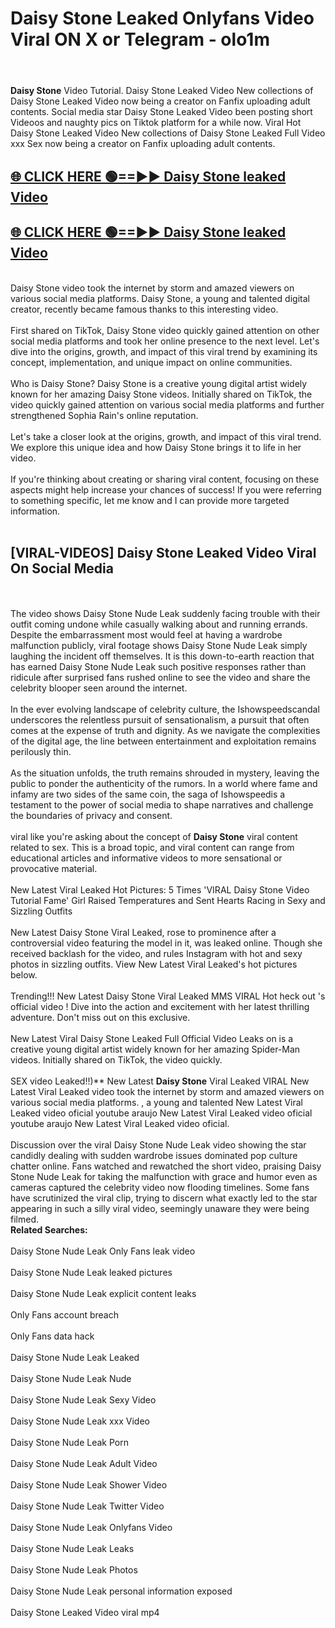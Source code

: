 <h1> Daisy Stone Leaked Onlyfans Video Viral ON X or Telegram - olo1m </h1>

# 
<br>
<strong>Daisy Stone</strong> Video Tutorial. Daisy Stone Leaked Video New collections of  Daisy Stone Leaked Video now being a creator on Fanfix uploading adult contents. Social media star Daisy Stone Leaked Video been posting short Videoos and naughty pics on Tiktok platform for a while now. Viral Hot Daisy Stone Leaked Video New collections of Daisy Stone Leaked Full Video xxx Sex now being a creator on Fanfix uploading adult contents.
<br>

## [🌐 CLICK HERE 🟢==►► Daisy Stone leaked Video ](https://onlyclips.site?title=Daisy_Stone&ref=git)


## [🌐 CLICK HERE 🟢==►► Daisy Stone leaked Video ](https://onlyclips.site?title=Daisy_Stone&ref=git)

<br>
Daisy Stone video took the internet by storm and amazed viewers on various social media platforms. Daisy Stone, a young and talented digital creator, recently became famous thanks to this interesting video.
<br><br>
First shared on TikTok, Daisy Stone video quickly gained attention on other social media platforms and took her online presence to the next level. Let's dive into the origins, growth, and impact of this viral trend by examining its concept, implementation, and unique impact on online communities.
<br><br>
Who is Daisy Stone? Daisy Stone is a creative young digital artist widely known for her amazing Daisy Stone videos. Initially shared on TikTok, the video quickly gained attention on various social media platforms and further strengthened Sophia Rain's online reputation.
<br><br>
Let's take a closer look at the origins, growth, and impact of this viral trend. We explore this unique idea and how Daisy Stone brings it to life in her video.
<br><br>
If you're thinking about creating or sharing viral content, focusing on these aspects might help increase your chances of success! If you were referring to something specific, let me know and I can provide more targeted information.
<br><br>
<h2>[VIRAL-VIDEOS] Daisy Stone Leaked Video Viral On Social Media</h2>
<br><br>
The video shows Daisy Stone Nude Leak suddenly facing trouble with their outfit coming undone while casually walking about and running errands. Despite the embarrassment most would feel at having a wardrobe malfunction publicly, viral footage shows Daisy Stone Nude Leak simply laughing the incident off themselves. It is this down-to-earth reaction that has earned Daisy Stone Nude Leak such positive responses rather than ridicule after surprised fans rushed online to see the video and share the celebrity blooper seen around the internet.
<br><br>
In the ever evolving landscape of celebrity culture, the Ishowspeedscandal underscores the relentless pursuit of sensationalism, a pursuit that often comes at the expense of truth and dignity. As we navigate the complexities of the digital age, the line between entertainment and exploitation remains perilously thin.
<br><br>
As the situation unfolds, the truth remains shrouded in mystery, leaving the public to ponder the authenticity of the rumors. In a world where fame and infamy are two sides of the same coin, the saga of Ishowspeedis a testament to the power of social media to shape narratives and challenge the boundaries of privacy and consent.
<br><br>
viral like you're asking about the concept of <strong>Daisy Stone</strong> viral content related to sex. This is a broad topic, and viral content can range from educational articles and informative videos to more sensational or provocative material.
<br><br>
New Latest Viral Leaked Hot Pictures: 5 Times 'VIRAL Daisy Stone Video Tutorial Fame' Girl Raised Temperatures and Sent Hearts Racing in Sexy and Sizzling Outfits
<br><br>
New Latest Daisy Stone Viral Leaked, rose to prominence after a controversial video featuring the model in it, was leaked online. Though she received backlash for the video, and rules Instagram with hot and sexy photos in sizzling outfits. View New Latest Viral Leaked's hot pictures below.
<br><br>
Trending!!! New Latest Daisy Stone Viral Leaked MMS VIRAL Hot heck out 's official video ! Dive into the action and excitement with her latest thrilling adventure. Don't miss out on this exclusive.
<br><br>
New Latest Viral Daisy Stone Leaked Full Official Video Leaks on  is a creative young digital artist widely known for her amazing Spider-Man videos. Initially shared on TikTok, the video quickly.
<br><br>
SEX video Leaked!!)** New Latest <strong>Daisy Stone</strong> Viral Leaked VIRAL New Latest Viral Leaked video took the internet by storm and amazed viewers on various social media platforms. , a young and talented New Latest Viral Leaked video oficial youtube araujo New Latest Viral Leaked video oficial youtube araujo New Latest Viral Leaked video oficial.
<br><br>
Discussion over the viral Daisy Stone Nude Leak video showing the star candidly dealing with sudden wardrobe issues dominated pop culture chatter online. Fans watched and rewatched the short video, praising Daisy Stone Nude Leak for taking the malfunction with grace and humor even as cameras captured the celebrity video now flooding timelines. Some fans have scrutinized the viral clip, trying to discern what exactly led to the star appearing in such a silly viral video, seemingly unaware they were being filmed.
<br>
<strong>Related Searches:</strong>
<br><br>
Daisy Stone Nude Leak Only Fans leak video
<br><br>
Daisy Stone Nude Leak leaked pictures
<br><br>
Daisy Stone Nude Leak explicit content leaks
<br><br>
Only Fans account breach
<br><br>
Only Fans data hack
<br><br>
Daisy Stone Nude Leak Leaked
<br><br>
Daisy Stone Nude Leak Nude
<br><br>
Daisy Stone Nude Leak Sexy Video
<br><br>
Daisy Stone Nude Leak xxx Video
<br><br>
Daisy Stone Nude Leak Porn
<br><br>
Daisy Stone Nude Leak Adult Video
<br><br>
Daisy Stone Nude Leak Shower Video
<br><br>
Daisy Stone Nude Leak Twitter Video
<br><br>
Daisy Stone Nude Leak Onlyfans Video
<br><br>
Daisy Stone Nude Leak Leaks
<br><br>
Daisy Stone Nude Leak Photos
<br><br>
Daisy Stone Nude Leak personal information exposed
<br><br>
Daisy Stone Leaked Video viral mp4